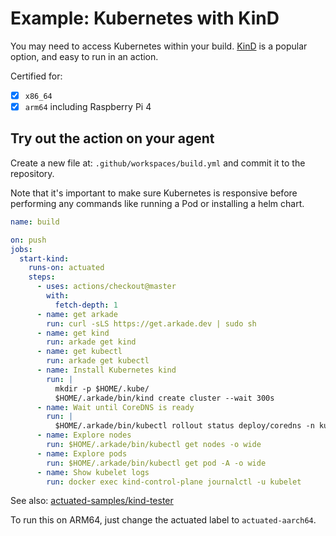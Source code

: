 # Example: Kubernetes with KinD

You may need to access Kubernetes within your build. [KinD](https://kind.sigs.k8s.io) is a popular option, and easy to run in an action.

Certified for:

- [x] `x86_64`
- [x] `arm64` including Raspberry Pi 4

## Try out the action on your agent

Create a new file at: `.github/workspaces/build.yml` and commit it to the repository.

Note that it's important to make sure Kubernetes is responsive before performing any commands like running a Pod or installing a helm chart.

```yaml
name: build

on: push
jobs:
  start-kind:
    runs-on: actuated
    steps:
      - uses: actions/checkout@master
        with:
          fetch-depth: 1
      - name: get arkade
        run: curl -sLS https://get.arkade.dev | sudo sh
      - name: get kind
        run: arkade get kind
      - name: get kubectl
        run: arkade get kubectl
      - name: Install Kubernetes kind
        run: |
          mkdir -p $HOME/.kube/
          $HOME/.arkade/bin/kind create cluster --wait 300s
      - name: Wait until CoreDNS is ready
        run: |
          $HOME/.arkade/bin/kubectl rollout status deploy/coredns -n kube-system --timeout=300s
      - name: Explore nodes
        run: $HOME/.arkade/bin/kubectl get nodes -o wide
      - name: Explore pods
        run: $HOME/.arkade/bin/kubectl get pod -A -o wide
      - name: Show kubelet logs
        run: docker exec kind-control-plane journalctl -u kubelet
```

See also: [actuated-samples/kind-tester](https://github.com/actuated-samples/kind-tester)

To run this on ARM64, just change the actuated label to `actuated-aarch64`.
